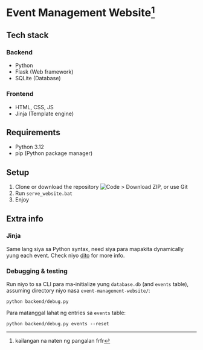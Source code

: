 # Event Management Website[^1]
[^1]: kailangan na naten ng pangalan frfr

## Tech stack
### Backend
- Python
- Flask (Web framework)
- SQLite (Database)
### Frontend
- HTML, CSS, JS
- Jinja (Template engine)

## Requirements
- Python 3.12
- pip (Python package manager)

## Setup
1. Clone or download the repository ![Code > Download ZIP, or use Git](https://i.ibb.co/rKHRwYcv/tutorial.png) 
2. Run `serve_website.bat`
3. Enjoy

## Extra info
### Jinja
Same lang siya sa Python syntax, need siya para mapakita dynamically yung each event.
Check niyo [dito](https://documentation.bloomreach.com/engagement/docs/jinja-syntax) for more info.

### Debugging & testing
Run niyo to sa CLI para ma-initialize yung `database.db` (and `events` table), assuming directory niyo nasa `event-management-website/`:
```
python backend/debug.py
```

Para matanggal lahat ng entries sa `events` table:
```
python backend/debug.py events --reset
```
